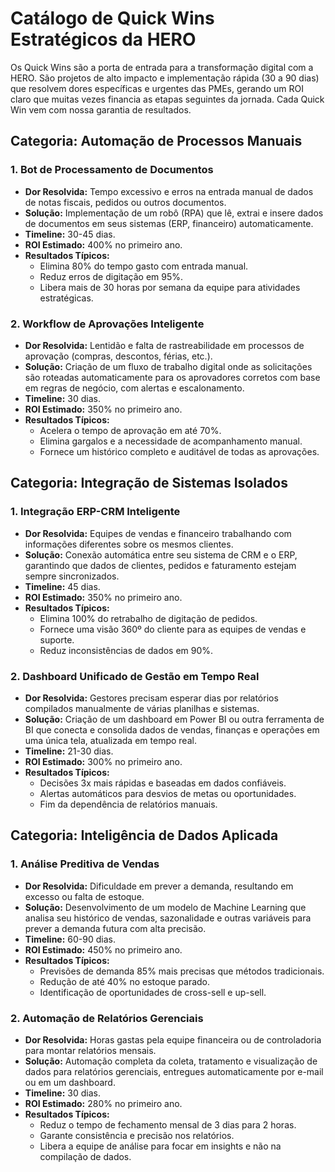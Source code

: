 # Catálogo de Quick Wins Estratégicos da HERO

Os Quick Wins são a porta de entrada para a transformação digital com a HERO. São projetos de alto impacto e implementação rápida (30 a 90 dias) que resolvem dores específicas e urgentes das PMEs, gerando um ROI claro que muitas vezes financia as etapas seguintes da jornada. Cada Quick Win vem com nossa garantia de resultados.

## Categoria: Automação de Processos Manuais

### 1. Bot de Processamento de Documentos

*   **Dor Resolvida:** Tempo excessivo e erros na entrada manual de dados de notas fiscais, pedidos ou outros documentos.
*   **Solução:** Implementação de um robô (RPA) que lê, extrai e insere dados de documentos em seus sistemas (ERP, financeiro) automaticamente.
*   **Timeline:** 30-45 dias.
*   **ROI Estimado:** 400% no primeiro ano.
*   **Resultados Típicos:**
    *   Elimina 80% do tempo gasto com entrada manual.
    *   Reduz erros de digitação em 95%.
    *   Libera mais de 30 horas por semana da equipe para atividades estratégicas.

### 2. Workflow de Aprovações Inteligente

*   **Dor Resolvida:** Lentidão e falta de rastreabilidade em processos de aprovação (compras, descontos, férias, etc.).
*   **Solução:** Criação de um fluxo de trabalho digital onde as solicitações são roteadas automaticamente para os aprovadores corretos com base em regras de negócio, com alertas e escalonamento.
*   **Timeline:** 30 dias.
*   **ROI Estimado:** 350% no primeiro ano.
*   **Resultados Típicos:**
    *   Acelera o tempo de aprovação em até 70%.
    *   Elimina gargalos e a necessidade de acompanhamento manual.
    *   Fornece um histórico completo e auditável de todas as aprovações.

## Categoria: Integração de Sistemas Isolados

### 1. Integração ERP-CRM Inteligente

*   **Dor Resolvida:** Equipes de vendas e financeiro trabalhando com informações diferentes sobre os mesmos clientes.
*   **Solução:** Conexão automática entre seu sistema de CRM e o ERP, garantindo que dados de clientes, pedidos e faturamento estejam sempre sincronizados.
*   **Timeline:** 45 dias.
*   **ROI Estimado:** 350% no primeiro ano.
*   **Resultados Típicos:**
    *   Elimina 100% do retrabalho de digitação de pedidos.
    *   Fornece uma visão 360º do cliente para as equipes de vendas e suporte.
    *   Reduz inconsistências de dados em 90%.

### 2. Dashboard Unificado de Gestão em Tempo Real

*   **Dor Resolvida:** Gestores precisam esperar dias por relatórios compilados manualmente de várias planilhas e sistemas.
*   **Solução:** Criação de um dashboard em Power BI ou outra ferramenta de BI que conecta e consolida dados de vendas, finanças e operações em uma única tela, atualizada em tempo real.
*   **Timeline:** 21-30 dias.
*   **ROI Estimado:** 300% no primeiro ano.
*   **Resultados Típicos:**
    *   Decisões 3x mais rápidas e baseadas em dados confiáveis.
    *   Alertas automáticos para desvios de metas ou oportunidades.
    *   Fim da dependência de relatórios manuais.

## Categoria: Inteligência de Dados Aplicada

### 1. Análise Preditiva de Vendas

*   **Dor Resolvida:** Dificuldade em prever a demanda, resultando em excesso ou falta de estoque.
*   **Solução:** Desenvolvimento de um modelo de Machine Learning que analisa seu histórico de vendas, sazonalidade e outras variáveis para prever a demanda futura com alta precisão.
*   **Timeline:** 60-90 dias.
*   **ROI Estimado:** 450% no primeiro ano.
*   **Resultados Típicos:**
    *   Previsões de demanda 85% mais precisas que métodos tradicionais.
    *   Redução de até 40% no estoque parado.
    *   Identificação de oportunidades de cross-sell e up-sell.

### 2. Automação de Relatórios Gerenciais

*   **Dor Resolvida:** Horas gastas pela equipe financeira ou de controladoria para montar relatórios mensais.
*   **Solução:** Automação completa da coleta, tratamento e visualização de dados para relatórios gerenciais, entregues automaticamente por e-mail ou em um dashboard.
*   **Timeline:** 30 dias.
*   **ROI Estimado:** 280% no primeiro ano.
*   **Resultados Típicos:**
    *   Reduz o tempo de fechamento mensal de 3 dias para 2 horas.
    *   Garante consistência e precisão nos relatórios.
    *   Libera a equipe de análise para focar em insights e não na compilação de dados.
